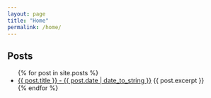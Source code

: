 ```yaml
---
layout: page
title: "Home"
permalink: /home/
---
```


## Posts
<ul>
  {% for post in site.posts %}
    <li>
      <a href="{{ post.url }}">{{ post.title }} - {{ post.date | date_to_string }}</a>
      {{ post.excerpt }}
    </li>
  {% endfor %}
</ul>

